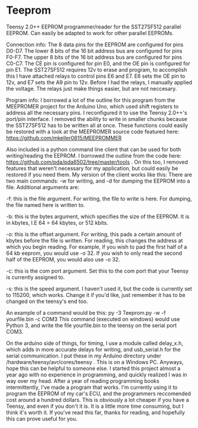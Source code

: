 # Teeprom
Teensy 2.0++ EEPROM programmer/reader for the SST27SF512 parallel EEPROM. Can easily be adapted to work for other parallel EEPROMs.

Connection info:
The 8 data pins for the EEPROM are configured for pins D0-D7.
The lower 8 bits of the 16 bit address bus are configured for pins F0-F7.
The upper 8 bits of the 16 bit address bus are configured for pins C0-C7.
The CE pin is configured for pin E0, and the OE pin is configured for pin E1.
The SST27SF512 requires 12v to erase and program, to accomplish this I have attached relays to control pins E6 and E7. E6 sets the OE pin to 12v, and E7 sets the A9 pin to 12v. Before I had the relays, I manually applied the voltage. The relays just make things easier, but are not neccesary.

Program info:
I borrowed a lot of the outline for this program from the MEEPROMER project for the Arduino Uno, which used shift registers to address all the necessary pins. I reconfigured it to use the Teensy 2.0++'s port/pin interface. I removed the ability to write in smaller chunks because the SST27SF512 has to be written all at once. These functions could easily be restored with a look at the MEEPROMER source code featured here: https://github.com/mkeller0815/MEEPROMMER

Also included is a python command line client that can be used for both writing/reading the EEPROM. I borrowed the outline from the code here: https://github.com/pda/pda6502/tree/master/tools . On this too, I removed features that weren't necessary for my application, but could easily be restored if you need them. My version of the client works like this:
There are two main commands: -w for writing, and -d for dumping the EEPROM into a file. Additional arguments are:

-f: this is the file argument. For writing, the file to write is here. For dumping, the file named here is written to.

-b: this is the bytes argument, which specifies the size of the EEPROM. It is in kbytes, I.E 64 = 64 kbytes, or 512 kbits.

-o: this is the offset argument. For writing, this pads a certain amount of kbytes before the file is written. For reading, this changes the address at which you begin reading. For example, if you wish to pad the first half of a 64 kb eeprom, you would use -o 32. If you wish to only read the second half of the EEPROM, you would also use -o 32.

-c: this is the com port argument. Set this to the com port that your Teensy is currently assigned to.

-s: this is the speed argument. I haven't used it, but the code is currently set to 115200, which works. Change it if you'd like, just remember it has to be changed on the teensy's end too.

An example of a command would be this: py -3 Teeprom.py -w -f yourfile.bin -c COM3
This command (executed on windows) would use Python 3, and write the file yourfile.bin to the teensy on the serial port COM3.

On the arduino side of things, for timing, I use a module called delay_x.h, which adds in more accurate delays for writing, and usb_serial.h for the serial communication. I put these in my Arduino directory under /hardware/teensy/avr/cores/teensy . This is on a Windows PC. 
Anyways, hope this can be helpful to someone else. I started this project almost a year ago with no experience in programming, and quickly realized I was in way over my head. After a year of reading programming books intermittently, I've made a program that works. I'm currently using it to program the EEPROM of my car's ECU, and the programmers reccomended cost around a hundred dollars. This is obviously a lot cheaper if you have a Teensy, and even if you don't it is. It is a little more time consuming, but I think it's worth it. If you've read this far, thanks for reading, and hopefully this can prove useful for you.
